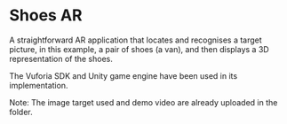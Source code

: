 # Shoes AR

A straightforward AR application that locates and recognises a target picture, in this example, a pair of shoes (a van), and then displays a 3D representation of the shoes.

The Vuforia SDK and Unity game engine have been used in its implementation.


Note: The image target used and demo video are already uploaded in the folder.
